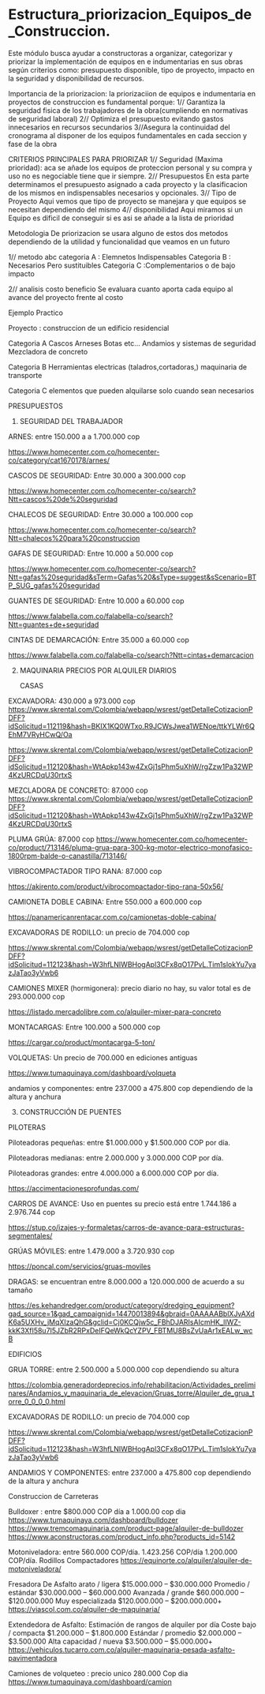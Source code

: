 # Estructura_priorizacion_Equipos_de_Construccion.

Este módulo busca ayudar a constructoras a organizar, categorizar y priorizar la implementación de equipos en e indumentarias en sus obras según criterios como: presupuesto disponible, tipo de proyecto, impacto en la seguridad y disponibilidad de recursos.

Importancia de la priorizacion:
la priorizaciion de equipos e indumentaria en proyectos de construccion es fundamental porque:
1// Garantiza la seguridad fisica de los trabajadores de la obra(cumpliendo en normativas de seguridad laboral)
2// Optimiza el presupuesto evitando gastos innecesarios en recursos secundarios
3//Asegura la continuidad del cronograma al disponer de los equipos fundamentales en cada seccion y fase de la obra 

CRITERIOS PRINCIPALES PARA PRIORIZAR
1// Seguridad (Maxima prioridad): aca se añade los equipos de proteccion personal y su compra y uso no es negociable tiene que ir siempre.
2// Presupuestos En esta parte determinamos el presupuesto asignado a cada proyecto y la clasificacion de los mismos en indispensables necesarios y opcionales.
3// Tipo de Proyecto Aqui vemos que tipo de proyecto se manejara y que equipos se necesitan dependiendo del mismo
4// disponibilidad Aqui miramos si un Equipo es dificil de conseguir si es asi se añade a la lista de prioridad

Metodologia De priorizacion
 se usara alguno de estos dos metodos dependiendo de la utilidad y funcionalidad que veamos en un futuro

1// metodo abc 
categoria A : Elemnetos Indispensables 
Categoria B : Necesarios Pero sustituibles
Categoria C :Complementarios o de bajo impacto

2// analisis costo beneficio
Se evaluara cuanto aporta cada equipo al avance del proyecto frente al costo

Ejemplo Practico

Proyecto : construccion de un edificio residencial

Categoria A 
Cascos Arneses Botas etc...
Andamios y sistemas de seguridad
Mezcladora de concreto

Categoria B
Herramientas electricas (taladros,cortadoras,)
maquinaria de transporte 

Categoria C 
elementos  que pueden alquilarse solo cuando sean necesarios

  PRESUPUESTOS
 1. SEGURIDAD DEL TRABAJADOR

ARNES: entre 150.000 a a 1.700.000 cop

https://www.homecenter.com.co/homecenter-co/category/cat1670178/arnes/ 


CASCOS DE SEGURIDAD: Entre 30.000 a 300.000 cop

https://www.homecenter.com.co/homecenter-co/search?Ntt=cascos%20de%20seguridad 


CHALECOS DE SEGURIDAD: Entre 30.000 a 100.000 cop

https://www.homecenter.com.co/homecenter-co/search?Ntt=chalecos%20para%20construccion 

GAFAS DE SEGURIDAD: Entre 10.000 a 50.000 cop

https://www.homecenter.com.co/homecenter-co/search?Ntt=gafas%20seguridad&sTerm=Gafas%20&sType=suggest&sScenario=BTP_SUG_gafas%20seguridad 

GUANTES DE SEGURIDAD: Entre 10.000 a 60.000 cop

https://www.falabella.com.co/falabella-co/search?Ntt=guantes+de+seguridad 

CINTAS DE DEMARCACIÓN: Entre 35.000 a 60.000 cop

https://www.falabella.com.co/falabella-co/search?Ntt=cintas+demarcacion



2. MAQUINARIA PRECIOS POR ALQUILER DIARIOS

   CASAS

EXCAVADORA: 430.000 a 973.000 cop
https://www.skrental.com/Colombia/webapp/wsrest/getDetalleCotizacionPDFF?idSolicitud=112119&hash=BKIX1KQ0WTxo.R9JCWsJwea1WENoe/ttkYLWr6QEhM7VRyHCwQ/Oa

https://www.skrental.com/Colombia/webapp/wsrest/getDetalleCotizacionPDFF?idSolicitud=112120&hash=WtApkp143w4ZxGj1sPhm5uXhW/rgZzw1Pa32WP4KzURCDqU30rtxS

MEZCLADORA DE CONCRETO: 87.000 cop 
https://www.skrental.com/Colombia/webapp/wsrest/getDetalleCotizacionPDFF?idSolicitud=112120&hash=WtApkp143w4ZxGj1sPhm5uXhW/rgZzw1Pa32WP4KzURCDqU30rtxS

PLUMA GRÚA:  87.000 cop
https://www.homecenter.com.co/homecenter-co/product/713146/pluma-grua-para-300-kg-motor-electrico-monofasico-1800rpm-balde-o-canastilla/713146/

VIBROCOMPACTADOR TIPO RANA: 87.000 cop

https://akirento.com/product/vibrocompactador-tipo-rana-50x56/

CAMIONETA DOBLE CABINA: Entre 550.000 a 600.000 cop

https://panamericanrentacar.com.co/camionetas-doble-cabina/

EXCAVADORAS DE RODILLO: un precio de 704.000 cop

https://www.skrental.com/Colombia/webapp/wsrest/getDetalleCotizacionPDFF?idSolicitud=112123&hash=W3hfLNIWBHogApl3CFx8qO17PvL.Tim1slokYu7yazJaTao3yVwb6

CAMIONES MIXER (hormigonera): precio diario no hay, su valor total es de 293.000.000 cop

https://listado.mercadolibre.com.co/alquiler-mixer-para-concreto

MONTACARGAS: Entre 100.000 a 500.000 cop 

https://cargar.co/product/montacarga-5-ton/

VOLQUETAS: Un precio de 700.000 en ediciones antiguas

https://www.tumaquinaya.com/dashboard/volqueta

andamios y componentes: entre 237.000 a 475.800 cop dependiendo de la altura y anchura



3. CONSTRUCCIÓN DE PUENTES


PILOTERAS

Piloteadoras pequeñas: entre $1.000.000 y $1.500.000 COP por día.

Piloteadoras medianas: entre 2.000.000 y 3.000.000 COP por día.

Piloteadoras grandes: entre 4.000.000 a 6.000.000 COP por día.

https://accimentacionesprofundas.com/

CARROS DE AVANCE: Uso en puentes su precio está entre 1.744.186 a 2.976.744 cop

https://stup.co/izajes-y-formaletas/carros-de-avance-para-estructuras-segmentales/
 
GRÚAS MÓVILES: entre 1.479.000 a 3.720.930 cop 

https://poncal.com/servicios/gruas-moviles

DRAGAS: se encuentran entre 8.000.000 a 120.000.000 de acuerdo a su tamaño

https://es.kehandredger.com/product/category/dredging_equipment?gad_source=1&gad_campaignid=14470013894&gbraid=0AAAAABblXJvAXdK6a5UXHv_jMqXIzaQhG&gclid=Cj0KCQjw5c_FBhDJARIsAIcmHK_lIWZ-kkK3XfI58u7I5JZbR2RPxDeIFQeWkQcYZPV_FBTMU8BsZvUaAr1xEALw_wcB







EDIFICIOS

GRUA TORRE: entre 2.500.000 a 5.000.000 cop dependiendo su altura

https://colombia.generadordeprecios.info/rehabilitacion/Actividades_preliminares/Andamios_y_maquinaria_de_elevacion/Gruas_torre/Alquiler_de_grua_torre_0_0_0_0.html

EXCAVADORAS DE RODILLO: un precio de 704.000 cop

https://www.skrental.com/Colombia/webapp/wsrest/getDetalleCotizacionPDFF?idSolicitud=112123&hash=W3hfLNIWBHogApl3CFx8qO17PvL.Tim1slokYu7yazJaTao3yVwb6

ANDAMIOS Y COMPONENTES: entre 237.000 a 475.800 cop dependiendo de la altura y anchura
















Construccion de Carreteras

Bulldoxer :  entre $800.000 COP día a   1.000.00 cop dia
https://www.tumaquinaya.com/dashboard/bulldozer
https://www.tremcomaquinaria.com/product-page/alquiler-de-bulldozer
https://www.aconstructoras.com/product_info.php?products_id=5142

Motoniveladora: entre 560.000 COP/día.
1.423.256 COP/día 
1.200.000 COP/día.
Rodillos Compactadores 
https://equinorte.co/alquiler/alquiler-de-motoniveladora/

Fresadora De Asfalto arato / ligera	$15.000.000 – $30.000.000
Promedio / estándar	$30.000.000 – $60.000.000
Avanzada / grande	$60.000.000 – $120.000.000
Muy especializada	$120.000.000 – $200.000.000+
https://viascol.com.co/alquiler-de-maquinaria/

Extendedora de Asfalto: Estimación de rangos de alquiler por día Coste bajo / compacta	$1.200.000 – $1.800.000
Estándar / promedio	$2.000.000 – $3.500.000
Alta capacidad / nueva	$3.500.000 – $5.000.000+
https://vehiculos.tucarro.com.co/alquiler-maquinaria-pesada-asfalto-pavimentadora

Camiones de volqueteo : precio unico 280.000 Cop dia
https://www.tumaquinaya.com/dashboard/camion
